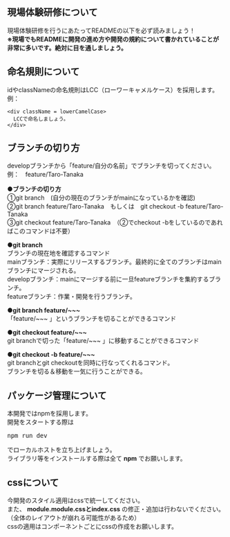 ## 現場体験研修について
現場体験研修を行うにあたってREADMEの以下を必ず読みましょう！  
__※現場でもREADMEに開発の進め方や開発の規約について書かれていることが非常に多いです。絶対に目を通しましょう。__

## 命名規則について
idやclassNameの命名規則はLCC（ローワーキャメルケース）を採用します。  
例：
```
<div className = lowerCamelCase>
  LCCで命名しましょう。
</div>
```

## ブランチの切り方
developブランチから「feature/自分の名前」でブランチを切ってください。  
例：　feature/Taro-Tanaka

__●ブランチの切り方__  
①git branch　(自分の現在のブランチがmainになっているかを確認)  
②git branch feature/Taro-Tanaka　もしくは　git checkout -b feature/Taro-Tanaka  
③git checkout feature/Taro-Tanaka　（②でcheckout -bをしているのであればこのコマンドは不要）  

__●git branch__  
ブランチの現在地を確認するコマンド  
mainブランチ：実際にリリースするブランチ。最終的に全てのブランチはmainブランチにマージされる。  
developブランチ：mainにマージする前に一旦featureブランチを集約するブランチ。  
featureブランチ：作業・開発を行うブランチ。

__●git branch feature/~~~__  
「feature/~~~ 」というブランチを切ることができるコマンド  

__●git checkout feature/~~~__  
git branchで切った「feature/~~~ 」に移動することができるコマンド  

__●git checkout -b feature/~~~__  
git branchとgit checkoutを同時に行なってくれるコマンド。  
ブランチを切る＆移動を一気に行うことができる。  

## パッケージ管理について
本開発ではnpmを採用します。  
開発をスタートする際は  
<pre>
npm run dev
</pre>  
でローカルホストを立ち上げましょう。  
ライブラリ等をインストールする際は全て __npm__ でお願いします。

## cssについて
今開発のスタイル適用はcssで統一してください。  
また、 __module.module.cssとindex.css__ の修正・追加は行わないでください。（全体のレイアウトが崩れる可能性があるため）  
cssの適用はコンポーネントごとにcssの作成をお願いします。